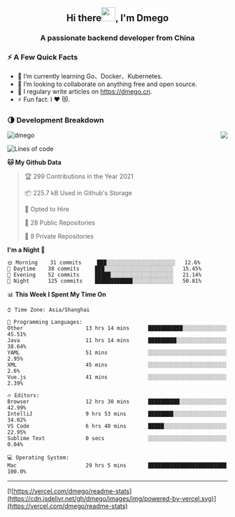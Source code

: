 <h2 align="center">Hi there<img src="https://cdn.jsdelivr.net/gh/dmego/images/img/Hi.gif" height="32" />, I'm Dmego </h2>
<h3 align="center">A passionate backend developer from China</h3>

### ⚡️ A Few Quick Facts

<ul>
    <li> 🌱 I’m currently learning Go、Docker、Kubernetes.</li>
    <li> 👯 I’m looking to collaborate on anything free and open source.</li>
    <li> 📝 I regulary write articles on <a href="https://dmego.cn">https://dmego.cn</a>.</li>
    <li> ⚡ Fun fact: I ❤️ 😻.</li>
</ul>

### 🌗 Development Breakdown

<img src="https://komarev.com/ghpvc/?username=dmego" alt="dmego" />

<img align="right" src="https://readme-stats-dmego.vercel.app/api?username=dmego&show_icons=true&icon_color=1573B3&hide_title=true&text_color=718096&bg_color=00000000&hide_border=true"/>

<!--START_SECTION:waka-->
![Lines of code](https://img.shields.io/badge/From%20Hello%20World%20I%27ve%20Written-242645%20lines%20of%20code-blue)

**🐱 My Github Data** 

> 🏆 299 Contributions in the Year 2021
 > 
> 📦 225.7 kB Used in Github's Storage 
 > 
> 💼 Opted to Hire
 > 
> 📜 28 Public Repositories 
 > 
> 🔑 8 Private Repositories  
 > 
**I'm a Night 🦉** 

```text
🌞 Morning    31 commits     ███░░░░░░░░░░░░░░░░░░░░░░   12.6% 
🌆 Daytime    38 commits     ███░░░░░░░░░░░░░░░░░░░░░░   15.45% 
🌃 Evening    52 commits     █████░░░░░░░░░░░░░░░░░░░░   21.14% 
🌙 Night      125 commits    ████████████░░░░░░░░░░░░░   50.81%

```


📊 **This Week I Spent My Time On** 

```text
⌚︎ Time Zone: Asia/Shanghai

💬 Programming Languages: 
Other                    13 hrs 14 mins      ███████████░░░░░░░░░░░░░░   45.51% 
Java                     11 hrs 14 mins      █████████░░░░░░░░░░░░░░░░   38.64% 
YAML                     51 mins             ░░░░░░░░░░░░░░░░░░░░░░░░░   2.95% 
XML                      45 mins             ░░░░░░░░░░░░░░░░░░░░░░░░░   2.6% 
Vue.js                   41 mins             ░░░░░░░░░░░░░░░░░░░░░░░░░   2.39%

🔥 Editors: 
Browser                  12 hrs 30 mins      ██████████░░░░░░░░░░░░░░░   42.99% 
IntelliJ                 9 hrs 53 mins       ████████░░░░░░░░░░░░░░░░░   34.02% 
VS Code                  6 hrs 40 mins       █████░░░░░░░░░░░░░░░░░░░░   22.95% 
Sublime Text             0 secs              ░░░░░░░░░░░░░░░░░░░░░░░░░   0.04%

💻 Operating System: 
Mac                      29 hrs 5 mins       █████████████████████████   100.0%

```


<!--END_SECTION:waka-->

---

[![https://vercel.com/dmego/readme-stats](https://cdn.jsdelivr.net/gh/dmego/images/img/powered-by-vercel.svg)](https://vercel.com/dmego/readme-stats)

